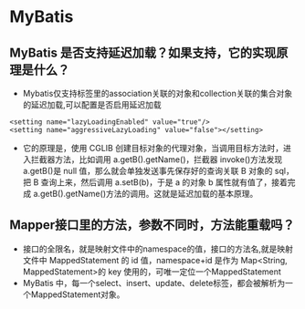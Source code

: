 # MyBatis



## MyBatis 是否支持延迟加载？如果支持，它的实现原理是什么？
- Mybatis仅支持<resultMap>标签里的association关联的对象和collection关联的集合对象的延迟加载,可以配置是否启用延迟加载 
```
<setting name="lazyLoadingEnabled" value="true"/> 
<setting name="aggressiveLazyLoading" value="false"></setting>
```
- 它的原理是，使用 CGLIB 创建目标对象的代理对象，当调用目标方法时，进入拦截器方法，比如调用 a.getB().getName()，拦截器 invoke()方法发现 a.getB()是 null 值，那么就会单独发送事先保存好的查询关联 B 对象的 sql，把 B 查询上来，然后调用 a.setB(b)，于是 a 的对象 b 属性就有值了，接着完成 a.getB().getName()方法的调用。这就是延迟加载的基本原理。


## Mapper接口里的方法，参数不同时，方法能重载吗？
- 接口的全限名，就是映射文件中的namespace的值，接口的方法名,就是映射文件中 MappedStatement 的 id 值，namespace+id 是作为 Map<String, MappedStatement>的 key 使用的，可唯一定位一个MappedStatement
- MyBatis 中，每一个select、insert、update、delete标签，都会被解析为一个MappedStatement对象。
